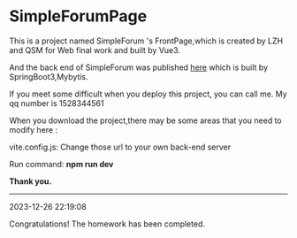 # SimpleForumPage

This is a project named SimpleForum 's FrontPage,which is created by LZH and QSM for Web final work and built by Vue3.

And the back end of SimpleForum was published [here](https://github.com/1528344561/SimpleForumPro) which is built by SpringBoot3,Mybytis.

If you meet some difficult when you deploy this project, you can call me. My qq number is 1528344561



When you download the project,there may be some areas that you need to modify here :

vite.config.js:
Change those url to your own back-end server

Run command:
**npm run dev**


**Thank you.**

-------
2023-12-26 22:19:08

Congratulations! The homework has been completed.
